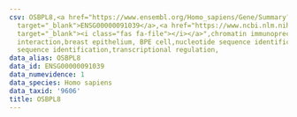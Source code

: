 ```yaml
---
csv: OSBPL8,<a href="https://www.ensembl.org/Homo_sapiens/Gene/Summary?db=core;g=ENSG00000091039"
  target="_blank">ENSG00000091039</a>,<a href="https://www.ncbi.nlm.nih.gov/pubmed/22863008"
  target="_blank"><i class="fas fa-file"></i></a>",chromatin immunoprecipitation assay,direct
  interaction,breast epithelium, BPE cell,nucleotide sequence identification,nucleotide
  sequence identification,transcriptional regulation,
data_alias: OSBPL8
data_id: ENSG00000091039
data_numevidence: 1
data_species: Homo sapiens
data_taxid: '9606'
title: OSBPL8
---
```

